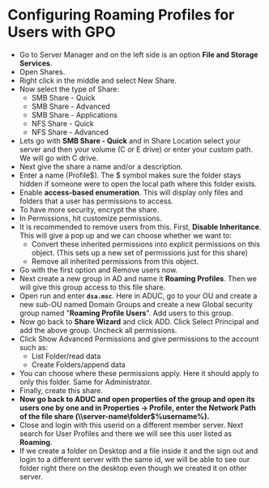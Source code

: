 # Configuring Roaming Profiles for Users with GPO

- Go to Server Manager and on the left side is an option **File and Storage Services**.
- Open Shares.
- Right click in the middle and select New Share.
- Now select the type of Share:
  - SMB Share - Quick
  - SMB Share - Advanced
  - SMB Share - Applications
  - NFS Share - Quick
  - NFS Share - Advanced
- Lets go with **SMB Share - Quick** and in Share Location select your server and then your volume (C or E drive) or enter your custom path. We will go with C drive.
- Next give the share a name and/or a description.
- Enter a name (Profile$). The $ symbol makes sure the folder stays hidden if someone were to open the local path where this folder exists.
- Enable **access-based enumeration**. This will display only files and folders that a user has permissions to access.
- To have more security, encrypt the share.
- In Permissions, hit customize permissions.
- It is recommended to remove users from this. First, **Disable Inheritance**. This will give a pop up and we can choose whether we want to:
  - Convert these inherited permissions into explicit permissions on this object. (This sets up a new set of permissions just for this share)
  - Remove all inherited permissions from this object.
- Go with the first option and Remove users now.
- Next create a new group in AD and name it **Roaming Profiles**. Then we will give this group access to this file share.
- Open run and enter **`dsa.msc`**. Here in ADUC, go to your OU and create a new sub-OU named Domain Groups and create a new Global security group named "**Roaming Profile Users**". Add users to this group.
- Now go back to **Share Wizard** and click ADD. Click Select Principal and add the above group. Uncheck all permissions.
- Click Show Advanced Permissions and give permissions to the account such as:
  - List Folder/read data
  - Create Folders/append data
- You can choose where these permissions apply. Here it should apply to only this folder. Same for Administrator.
- Finally, create this share.
- **Now go back to ADUC and open properties of the group and open its users one by one and in Properties -> Profile, enter the Network Path of the file share (\\\server-name\folder$\%username%).**
- Close and login with this userid on a different member server. Next search for User Profiles and there we will see this user listed as **Roaming**.
- If we create a folder on Desktop and a file inside it and the sign out and login to a different server with the same id, we will be able to see our folder right there on the desktop even though we created it on other server.
